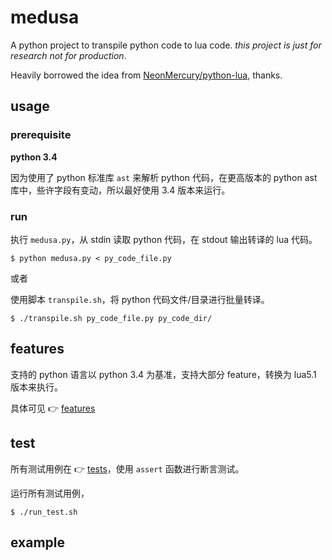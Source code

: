 # medusa

A python project to transpile python code to lua code. *this project is just for research not for production*.

Heavily borrowed the idea from [NeonMercury/python-lua](https://github.com/NeonMercury/python-lua), thanks.

## usage

### prerequisite

**python 3.4**

因为使用了 python 标准库 `ast` 来解析 python 代码，在更高版本的 python ast 库中，些许字段有变动，所以最好使用 3.4 版本来运行。

### run

执行 `medusa.py`，从 stdin 读取 python 代码，在 stdout 输出转译的 lua 代码。

```
$ python medusa.py < py_code_file.py
```

或者

使用脚本 `transpile.sh`，将 python 代码文件/目录进行批量转译。

```
$ ./transpile.sh py_code_file.py py_code_dir/
```

## features

支持的 python 语言以 python 3.4 为基准，支持大部分 feature，转换为 lua5.1 版本来执行。

具体可见 :point_right: [features](./doc/features.md)

## test

所有测试用例在 :point_right: [tests](./tests/)，使用 `assert` 函数进行断言测试。

运行所有测试用例，

```
$ ./run_test.sh
```

## example

